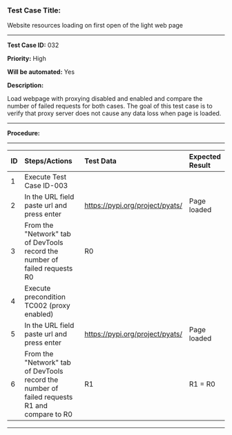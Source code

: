
### Test Case Title: ###

 Website resources loading on first open of the light web page 									

---

**Test Case ID:** 032

**Priority:** High

**Will be automated:** Yes

**Description:**

Load webpage with proxying disabled and enabled and compare the number of failed requests for both cases. 
The goal of this test case is to verify that proxy server does not cause any data loss when page is loaded.

---

**Procedure:**

___

|      ID       | Steps/Actions |  Test Data  | Expected Result |
| :------------ |:--------------| :---------- | :-------------- |
|       1       | Execute Test Case ID-003 |  |  |
|       2       | In the URL field paste url and press enter | https://pypi.org/project/pyats/ | Page loaded |
|       3       | From the "Network" tab of DevTools record the number of failed requests R0 | R0 |  |
|       4       | Execute precondition TC002 (proxy enabled) |  |  |
|       5       | In the URL field paste url and press enter | https://pypi.org/project/pyats/ | Page loaded |
|       6       | From the "Network" tab of DevTools record the number of failed requests R1 and compare to R0 | R1 | R1 = R0 |

---
